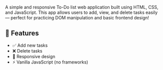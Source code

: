 A simple and responsive To-Do list web application built using HTML, CSS, and JavaScript. This app allows users to add, view, and delete tasks easily — perfect for practicing DOM manipulation and basic frontend design!

## 🚀 Features

- ✅ Add new tasks
- ❌ Delete tasks
- 📱 Responsive design
- ⚡ Vanilla JavaScript (no frameworks)